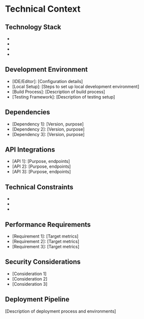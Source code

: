 # Technical Context

## Technology Stack
- [Frontend]: [Technologies]
- [Backend]: [Technologies]
- [Database]: [Technologies]
- [Infrastructure]: [Technologies]

## Development Environment
- [IDE/Editor]: [Configuration details]
- [Local Setup]: [Steps to set up local development environment]
- [Build Process]: [Description of build process]
- [Testing Framework]: [Description of testing setup]

## Dependencies
- [Dependency 1]: [Version, purpose]
- [Dependency 2]: [Version, purpose]
- [Dependency 3]: [Version, purpose]

## API Integrations
- [API 1]: [Purpose, endpoints]
- [API 2]: [Purpose, endpoints]
- [API 3]: [Purpose, endpoints]

## Technical Constraints
- [Constraint 1]: [Impact]
- [Constraint 2]: [Impact]
- [Constraint 3]: [Impact]

## Performance Requirements
- [Requirement 1]: [Target metrics]
- [Requirement 2]: [Target metrics]
- [Requirement 3]: [Target metrics]

## Security Considerations
- [Consideration 1]
- [Consideration 2]
- [Consideration 3]

## Deployment Pipeline
[Description of deployment process and environments]

